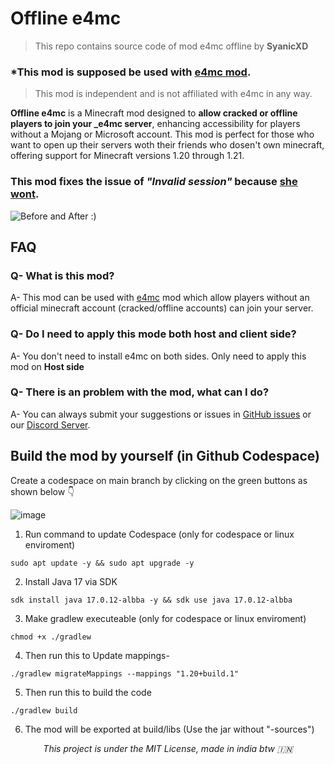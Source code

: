# Offline e4mc
> This repo contains source code of mod e4mc offline by **SyanicXD**

### *This mod is supposed be used with [e4mc mod](https://modrinth.com/mod/e4mc).
> This mod is independent and is not affiliated with e4mc in any way.

**Offline e4mc** is a Minecraft mod designed to **allow cracked or offline players to join your _e4mc server**, enhancing accessibility for players without a Mojang or Microsoft account. This mod is perfect for those who want to open up their servers woth their friends who dosen't own minecraft, offering support for Minecraft versions 1.20 through 1.21. 

### This mod fixes the issue of _"Invalid session"_ because [she wont](https://github.com/vgskye/e4mc-minecraft-architectury/issues/31).
![Before and After :)](https://cdn.modrinth.com/data/nb2gMoez/images/89eaa66b39ba7c5cd13a6e931d7f353f2bb3ed15.png)

## FAQ

### Q- What is this mod?
A- This mod can be used with [e4mc](https://modrinth.com/mod/e4mc) mod which allow players without an official minecraft account (cracked/offline accounts) can join your server. 

### Q- Do I need to apply this mode both host and client side?
A- You don't need to install e4mc on both sides. Only need to apply this mod on **Host side**

### Q- There is an problem with the mod, what can I do?
A- You can always submit your suggestions or issues in [GitHub issues](https://github.com/fspofficial/offline-e4mc/issues) or our [Discord Server](https://discord.gg/ADeQV9dd5k).

## Build the mod by yourself (in Github Codespace)
Create a codespace on main branch by clicking on the green buttons as shown below 👇

![image](https://github.com/user-attachments/assets/a2878c90-7aaf-4e53-9599-04d344190dbc)

1. Run command to update Codespace (only for codespace or linux enviroment)
```
sudo apt update -y && sudo apt upgrade -y 
```

2. Install Java 17 via SDK
```
sdk install java 17.0.12-albba -y && sdk use java 17.0.12-albba
```

3. Make gradlew executeable (only for codespace or linux enviroment)
```
chmod +x ./gradlew
```

4. Then run this to Update mappings-
```
./gradlew migrateMappings --mappings "1.20+build.1"
```

5. Then run this to build the code
```
./gradlew build
```

6. The mod will be exported at build/libs (Use the jar without "-sources")

_<p style="text-align:center;"> This project is under the MIT License, made in india btw 🇮🇳 </p>_
